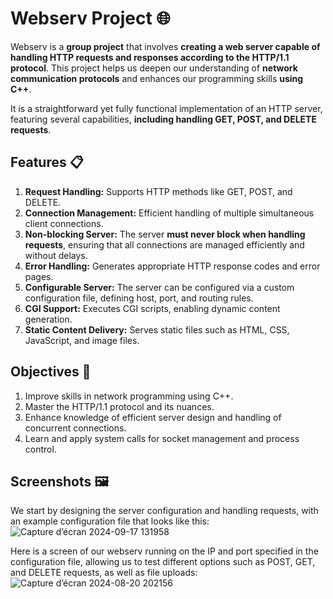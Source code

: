 # Webserv Project 🌐
Webserv is a **group project** that involves **creating a web server capable of handling HTTP requests and responses according to the HTTP/1.1 protocol**. 
This project helps us deepen our understanding of **network communication protocols** and enhances our programming skills **using C++**.

It is a straightforward yet fully functional implementation of an HTTP server, featuring several capabilities, **including handling GET, POST, and DELETE requests**.

## Features 📋
1. **Request Handling:** Supports HTTP methods like GET, POST, and DELETE.
2. **Connection Management:** Efficient handling of multiple simultaneous client connections.
3. **Non-blocking Server:** The server **must never block when handling requests**, ensuring that all connections are managed efficiently and without delays.
4. **Error Handling:** Generates appropriate HTTP response codes and error pages.
5. **Configurable Server:** The server can be configured via a custom configuration file, defining host, port, and routing rules.
6. **CGI Support:** Executes CGI scripts, enabling dynamic content generation.
7. **Static Content Delivery:** Serves static files such as HTML, CSS, JavaScript, and image files.

## Objectives 🎯
1. Improve skills in network programming using C++.
2. Master the HTTP/1.1 protocol and its nuances.
3. Enhance knowledge of efficient server design and handling of concurrent connections.
4. Learn and apply system calls for socket management and process control.

## Screenshots 🖼️
We start by designing the server configuration and handling requests, with an example configuration file that looks like this:
![Capture d’écran 2024-09-17 131958](https://github.com/user-attachments/assets/1af0340b-5ab0-40be-940f-58b71318bdba)



Here is a screen of our webserv running on the IP and port specified in the configuration file, allowing us to test different options such as POST, GET, and DELETE requests, as well as file uploads:
![Capture d’écran 2024-08-20 202156](https://github.com/user-attachments/assets/bf9bee54-bd59-453c-b599-25d94f9167de)

